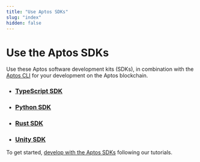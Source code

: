 ```yaml
---
title: "Use Aptos SDKs"
slug: "index"
hidden: false
---
```


# Use the Aptos SDKs

Use these Aptos software development kits (SDKs), in combination with the [Aptos CLI](/tools/aptos-cli/use-cli/use-aptos-cli.md) for your development on the Aptos blockchain.

- ### [TypeScript SDK](new-ts-sdk/index.md)

- ### [Python SDK](python-sdk.md)

- ### [Rust SDK](rust-sdk.md)

- ### [Unity SDK](unity-sdk.md)

To get started, [develop with the Aptos SDKs](../tutorials/index.md) following our tutorials.
